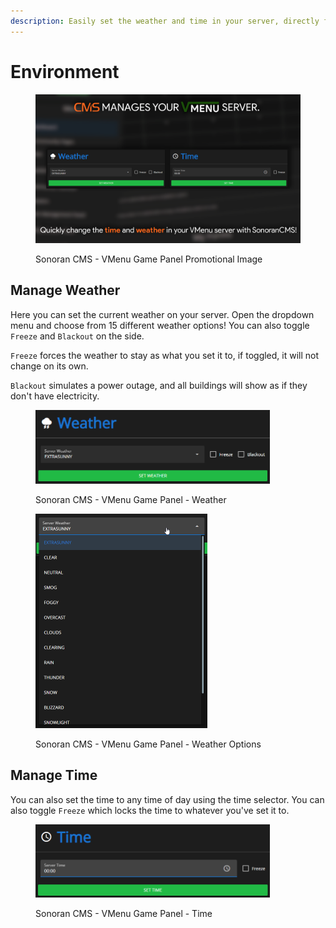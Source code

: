 ```yaml
---
description: Easily set the weather and time in your server, directly from CMS!
---
```


# Environment

<figure><img src="../../../.gitbook/assets/VMenuPromo08 (1).png" alt=""><figcaption><p>Sonoran CMS - VMenu Game Panel Promotional Image</p></figcaption></figure>

## Manage Weather

Here you can set the current weather on your server. Open the dropdown menu and choose from 15 different weather options! You can also toggle `Freeze` and `Blackout` on the side.

`Freeze` forces the weather to stay as what you set it to, if toggled, it will not change on its own.

`Blackout` simulates a power outage, and all buildings will show as if they don't have electricity.

<figure><img src="../../../.gitbook/assets/CMS_VMenuEnvWeather.png" alt="" width="375"><figcaption><p>Sonoran CMS - VMenu Game Panel - Weather</p></figcaption></figure>

<figure><img src="../../../.gitbook/assets/CMS_VMenuEnvWeatherOptions.png" alt="" width="275"><figcaption><p>Sonoran CMS - VMenu Game Panel - Weather Options</p></figcaption></figure>

## Manage Time

You can also set the time to any time of day using the time selector. You can also toggle `Freeze` which locks the time to whatever you've set it to.

<figure><img src="../../../.gitbook/assets/CMS_VMenuEnvTime.png" alt="" width="375"><figcaption><p>Sonoran CMS - VMenu Game Panel - Time</p></figcaption></figure>

